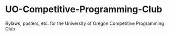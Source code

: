 # UO-Competitive-Programming-Club
Bylaws, posters, etc. for the University of Oregon Competitive Programming Club
